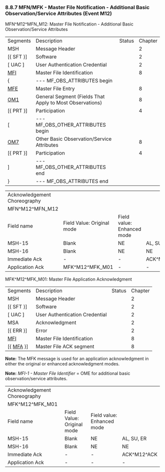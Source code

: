 ### 8.8.7 MFN/MFK - Master File Notification - Additional Basic Observation/Service Attributes (Event M12)

MFN^M12^MFN_M12: Master File Notification - Additional Basic Observation/Service Attributes

|     |     |     |     |
| --- | --- | --- | --- |
| Segments | Description | Status | Chapter |
| MSH | Message Header |  | 2 |
| [\{ SFT }] | Software |  | 2 |
| [ UAC ] | User Authentication Credential |  | 2 |
| [MFI](#MFI) | Master File Identification |  | 8 |
| \{ | --- MF_OBS_ATTRIBUTES begin |  |  |
| [MFE](#MFE) | Master File Entry |  | 8 |
| [OM1](#OM1) | General Segment (Fields That Apply to Most Observations) |  | 8 |
| [\{ PRT }] | Participation |  | 4 |
| [ | --- MF_OBS_OTHER_ATTRIBUTES begin |  |  |
| [OM7](#OM7) | Other Basic Observation/Service Attributes |  | 8 |
| [\{ PRT }] | Participation |  | 4 |
| ] | --- MF_OBS_OTHER_ATTRIBUTES end |  |  |
| } | --- MF_OBS_ATTRIBUTES end |  |  |

|     |     |     |     |     |     |
| --- | --- | --- | --- | --- | --- |
| Acknowledgement Choreography |  |  |  |  |  |
| MFN^M12^MFN_M12 |  |  |  |  |  |
| Field name | Field Value: Original mode | Field value: Enhanced mode |  |  |  |
| MSH-15 | Blank | NE | AL, SU, ER | NE | AL, SU, ER |
| MSH-16 | Blank | NE | NE | AL, SU, ER | AL, SU, ER |
| Immediate Ack | - | - | ACK^M12^ACK | - | ACK^M12^ACK |
| Application Ack | MFK^M12^MFK_M01 | - | - | MFK^M12^MFK_M01 | MFK^M12^MFK_M01 |

MFK^M12^MFK_M01: Master File Application Acknowledgment

|     |     |     |     |
| --- | --- | --- | --- |
| Segments | Description | Status | Chapter |
| MSH | Message Header |  | 2 |
| [\{ SFT }] | Software |  | 2 |
| [ UAC ] | User Authentication Credential |  | 2 |
| MSA | Acknowledgment |  | 2 |
| [\{ ERR }] | Error |  | 2 |
| [MFI](#MFI) | Master File Identification |  | 8 |
| [\{ [MFA](#MFA) }] | Master File ACK segment |  | 8 |

**Note:** The MFK message is used for an application acknowledgment in either the original or enhanced acknowledgment modes.

**Note:** _MFI-1 - Master File Identifier_ = OME for additional basic observation/service attributes.

|     |     |     |     |
| --- | --- | --- | --- |
| Acknowledgement Choreography |  |  |  |
| MFK^M12^MFK_M01 |  |  |  |
| Field name | Field Value: Original mode | Field value: Enhanced mode |  |
| MSH-15 | Blank | NE | AL, SU, ER |
| MSH-16 | Blank | NE | NE |
| Immediate Ack | - | - | ACK^M12^ACK |
| Application Ack | - | - | - |
